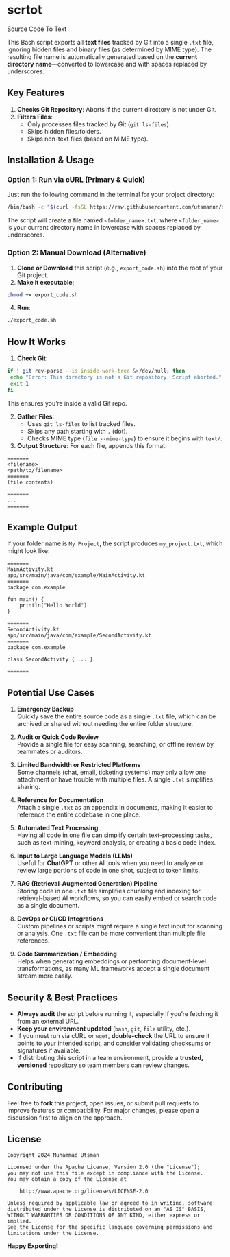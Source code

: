 # scrtot
Source Code To Text

This Bash script exports all **text files** tracked by Git into a single `.txt` file, ignoring hidden files and binary files (as determined by MIME type). The resulting file name is automatically generated based on the **current directory name**—converted to lowercase and with spaces replaced by underscores.

## Key Features
1. **Checks Git Repository**: Aborts if the current directory is not under Git.
2. **Filters Files**:
   - Only processes files tracked by Git (`git ls-files`).
   - Skips hidden files/folders.
   - Skips non-text files (based on MIME type).

## Installation & Usage

### Option 1: Run via cURL (Primary & Quick)
Just run the following command in the terminal for your project directory:

```bash
/bin/bash -c "$(curl -fsSL https://raw.githubusercontent.com/utsmannn/srctot/main/srctot.sh)"
```

The script will create a file named `<folder_name>.txt`, where `<folder_name>` is your current directory name in lowercase with spaces replaced by underscores.

### Option 2: Manual Download (Alternative)
1. **Clone or Download** this script (e.g., `export_code.sh`) into the root of your Git project.
2. **Make it executable**:
   
```bash
chmod +x export_code.sh
```
   
4. **Run**:
   
```bash
./export_code.sh
```



## How It Works

1. **Check Git**:
   
```bash
if ! git rev-parse --is-inside-work-tree &>/dev/null; then
 echo "Error: This directory is not a Git repository. Script aborted."
 exit 1
fi
```
 
   This ensures you’re inside a valid Git repo.
   
2. **Gather Files**:
   - Uses `git ls-files` to list tracked files.
   - Skips any path starting with `.` (dot).
   - Checks MIME type (`file --mime-type`) to ensure it begins with `text/`.
3. **Output Structure**:
   For each file, appends this format:
   
```
=======
<filename>
<path/to/filename>
=======
(file contents)

=======
...
=======
```

## Example Output

If your folder name is `My Project`, the script produces `my_project.txt`, which might look like:

```
=======
MainActivity.kt
app/src/main/java/com/example/MainActivity.kt
=======
package com.example

fun main() {
    println("Hello World")
}

=======
SecondActivity.kt
app/src/main/java/com/example/SecondActivity.kt
=======
package com.example

class SecondActivity { ... }

=======
```

## Potential Use Cases

1. **Emergency Backup**  
Quickly save the entire source code as a single `.txt` file, which can be archived or shared without needing the entire folder structure.

2. **Audit or Quick Code Review**  
Provide a single file for easy scanning, searching, or offline review by teammates or auditors.

3. **Limited Bandwidth or Restricted Platforms**  
Some channels (chat, email, ticketing systems) may only allow one attachment or have trouble with multiple files. A single `.txt` simplifies sharing.

4. **Reference for Documentation**  
Attach a single `.txt` as an appendix in documents, making it easier to reference the entire codebase in one place.

5. **Automated Text Processing**  
Having all code in one file can simplify certain text-processing tasks, such as text-mining, keyword analysis, or creating a basic code index.

6. **Input to Large Language Models (LLMs)**  
Useful for **ChatGPT** or other AI tools when you need to analyze or review large portions of code in one shot, subject to token limits.

7. **RAG (Retrieval-Augmented Generation) Pipeline**  
Storing code in one `.txt` file simplifies chunking and indexing for retrieval-based AI workflows, so you can easily embed or search code as a single document.

8. **DevOps or CI/CD Integrations**  
Custom pipelines or scripts might require a single text input for scanning or analysis. One `.txt` file can be more convenient than multiple file references.

9. **Code Summarization / Embedding**  
Helps when generating embeddings or performing document-level transformations, as many ML frameworks accept a single document stream more easily.

## Security & Best Practices
- **Always audit** the script before running it, especially if you’re fetching it from an external URL.  
- **Keep your environment updated** (`bash`, `git`, `file` utility, etc.).  
- If you must run via cURL or `wget`, **double-check** the URL to ensure it points to your intended script, and consider validating checksums or signatures if available.  
- If distributing this script in a team environment, provide a **trusted, versioned** repository so team members can review changes.

## Contributing
Feel free to **fork** this project, open issues, or submit pull requests to improve features or compatibility. For major changes, please open a discussion first to align on the approach.

## License
```
Copyright 2024 Muhammad Utsman

Licensed under the Apache License, Version 2.0 (the "License");
you may not use this file except in compliance with the License.
You may obtain a copy of the License at

    http://www.apache.org/licenses/LICENSE-2.0

Unless required by applicable law or agreed to in writing, software
distributed under the License is distributed on an "AS IS" BASIS,
WITHOUT WARRANTIES OR CONDITIONS OF ANY KIND, either express or implied.
See the License for the specific language governing permissions and
limitations under the License.
```

**Happy Exporting!**